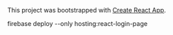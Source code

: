 This project was bootstrapped with [Create React App](https://github.com/facebook/create-react-app).

firebase deploy --only hosting:react-login-page
